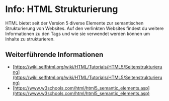# Info: HTML Strukturierung
HTML bietet seit der Version 5 diverse Elemente zur semantischen Strukturierung von Websites. Auf den verlinkten Websites findest du weitere Informationen zu den Tags und wie sie verwendet werden können um Inhalte zu strukturieren.

## Weiterführende Informationen
- [https://wiki.selfhtml.org/wiki/HTML/Tutorials/HTML5/Seitenstrukturierung](https://wiki.selfhtml.org/wiki/HTML/Tutorials/HTML5/Seitenstrukturierung)
- [https://www.w3schools.com/html/html5_semantic_elements.asp](https://www.w3schools.com/html/html5_semantic_elements.asp)